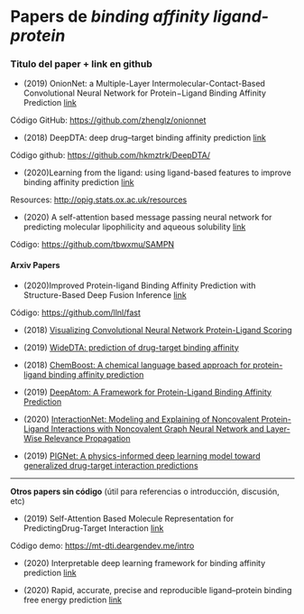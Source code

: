 # Papers de *binding affinity ligand-protein* 

### Titulo del paper + link en github


* (2019)  OnionNet: a Multiple-Layer Intermolecular-Contact-Based Convolutional Neural Network for Protein−Ligand Binding Affinity Prediction [link](https://pubs.acs.org/doi/10.1021/acsomega.9b01997)
 
Código GitHub: https://github.com/zhenglz/onionnet


* (2018) DeepDTA: deep drug–target binding affinity prediction [link](https://academic.oup.com/bioinformatics/article/34/17/i821/5093245)

Código github: https://github.com/hkmztrk/DeepDTA/


* (2020)Learning from the ligand: using ligand-based features to improve binding affinity prediction [link](https://academic.oup.com/bioinformatics/article-abstract/36/3/758/5554651) 

Resources: http://opig.stats.ox.ac.uk/resources 

* (2020) A self-attention based message passing neural network for predicting molecular lipophilicity and aqueous solubility [link](https://jcheminf.biomedcentral.com/articles/10.1186/s13321-020-0414-z#Tab1)

Código: https://github.com/tbwxmu/SAMPN

#### Arxiv Papers

* (2020)Improved Protein-ligand Binding Affinity Prediction with Structure-Based Deep Fusion Inference [link](https://arxiv.org/abs/2005.07704)

Código: https://github.com/llnl/fast 

* (2018) [Visualizing Convolutional Neural Network Protein-Ligand Scoring](https://arxiv.org/abs/1803.02398)

* (2019) [WideDTA: prediction of drug-target binding affinity](https://arxiv.org/abs/1902.04166)

* (2018) [ChemBoost: A chemical language based approach for protein-ligand binding affinity prediction](https://arxiv.org/abs/1811.00761)

* (2019) [DeepAtom: A Framework for Protein-Ligand Binding Affinity Prediction](https://arxiv.org/abs/1912.00318)

* (2020) [InteractionNet: Modeling and Explaining of Noncovalent Protein-Ligand Interactions with Noncovalent Graph Neural Network and Layer-Wise Relevance Propagation](https://arxiv.org/abs/2005.13438)

* (2019) [PIGNet: A physics-informed deep learning model toward generalized drug-target interaction predictions](https://arxiv.org/abs/2008.12249)



--------------------------------------
**Otros papers sin código** (útil para referencias o introducción, discusión, etc)


* (2019) Self-Attention Based Molecule Representation for PredictingDrug-Target Interaction [link](https://static1.squarespace.com/static/59d5ac1780bd5ef9c396eda6/t/5d472f63eebdc3000174efea/1564946292553/Shin.pdf) 

Código demo: https://mt-dti.deargendev.me/intro 

* (2020) Interpretable deep learning framework for binding affinity prediction [link](https://dspace.mit.edu/handle/1721.1/127527)


* (2020) Rapid, accurate, precise and reproducible ligand–protein binding free energy prediction [link](https://royalsocietypublishing.org/doi/full/10.1098/rsfs.2020.0007)




